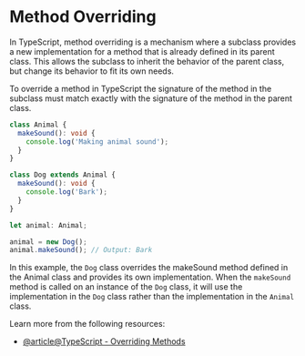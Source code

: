 # Method Overriding

In TypeScript, method overriding is a mechanism where a subclass provides a new implementation for a method that is already defined in its parent class. This allows the subclass to inherit the behavior of the parent class, but change its behavior to fit its own needs.

To override a method in TypeScript the signature of the method in the subclass must match exactly with the signature of the method in the parent class.

```typescript
class Animal {
  makeSound(): void {
    console.log('Making animal sound');
  }
}

class Dog extends Animal {
  makeSound(): void {
    console.log('Bark');
  }
}

let animal: Animal;

animal = new Dog();
animal.makeSound(); // Output: Bark
```

In this example, the `Dog` class overrides the makeSound method defined in the Animal class and provides its own implementation. When the `makeSound` method is called on an instance of the `Dog` class, it will use the implementation in the `Dog` class rather than the implementation in the `Animal` class.

Learn more from the following resources:

- [@article@TypeScript - Overriding Methods](https://www.typescriptlang.org/docs/handbook/2/classes.html#overriding-methods)
